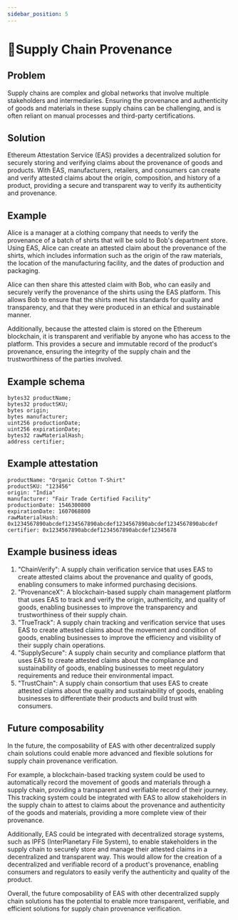 ```yaml
---
sidebar_position: 5
---
```


#  📍Supply Chain Provenance

## Problem
Supply chains are complex and global networks that involve multiple stakeholders and intermediaries. Ensuring the provenance and authenticity of goods and materials in these supply chains can be challenging, and is often reliant on manual processes and third-party certifications.

## Solution
Ethereum Attestation Service (EAS) provides a decentralized solution for securely storing and verifying claims about the provenance of goods and products. With EAS, manufacturers, retailers, and consumers can create and verify attested claims about the origin, composition, and history of a product, providing a secure and transparent way to verify its authenticity and provenance.

## Example
Alice is a manager at a clothing company that needs to verify the provenance of a batch of shirts that will be sold to Bob's department store. Using EAS, Alice can create an attested claim about the provenance of the shirts, which includes information such as the origin of the raw materials, the location of the manufacturing facility, and the dates of production and packaging.

Alice can then share this attested claim with Bob, who can easily and securely verify the provenance of the shirts using the EAS platform. This allows Bob to ensure that the shirts meet his standards for quality and transparency, and that they were produced in an ethical and sustainable manner.

Additionally, because the attested claim is stored on the Ethereum blockchain, it is transparent and verifiable by anyone who has access to the platform. This provides a secure and immutable record of the product's provenance, ensuring the integrity of the supply chain and the trustworthiness of the parties involved.

## Example schema 
```
bytes32 productName;
bytes32 productSKU;
bytes origin;
bytes manufacturer;
uint256 productionDate;
uint256 expirationDate;
bytes32 rawMaterialHash;
address certifier;

```

## Example attestation
```
productName: "Organic Cotton T-Shirt"
productSKU: "123456"
origin: "India"
manufacturer: "Fair Trade Certified Facility"
productionDate: 1546300800
expirationDate: 1607068800
rawMaterialHash: 0x1234567890abcdef1234567890abcdef1234567890abcdef1234567890abcdef
certifier: 0x1234567890abcdef1234567890abcdef12345678

```
## Example business ideas

1. "ChainVerify": A supply chain verification service that uses EAS to create attested claims about the provenance and quality of goods, enabling consumers to make informed purchasing decisions.
2. "ProvenanceX": A blockchain-based supply chain management platform that uses EAS to track and verify the origin, authenticity, and quality of goods, enabling businesses to improve the transparency and trustworthiness of their supply chain.
3. "TrueTrack": A supply chain tracking and verification service that uses EAS to create attested claims about the movement and condition of goods, enabling businesses to improve the efficiency and visibility of their supply chain operations.
4. "SupplySecure": A supply chain security and compliance platform that uses EAS to create attested claims about the compliance and sustainability of goods, enabling businesses to meet regulatory requirements and reduce their environmental impact.
5. "TrustChain": A supply chain consortium that uses EAS to create attested claims about the quality and sustainability of goods, enabling businesses to differentiate their products and build trust with consumers.

## Future composability
In the future, the composability of EAS with other decentralized supply chain solutions could enable more advanced and flexible solutions for supply chain provenance verification.

For example, a blockchain-based tracking system could be used to automatically record the movement of goods and materials through a supply chain, providing a transparent and verifiable record of their journey. This tracking system could be integrated with EAS to allow stakeholders in the supply chain to attest to claims about the provenance and authenticity of the goods and materials, providing a more complete view of their provenance.

Additionally, EAS could be integrated with decentralized storage systems, such as IPFS (InterPlanetary File System), to enable stakeholders in the supply chain to securely store and manage their attested claims in a decentralized and transparent way. This would allow for the creation of a decentralized and verifiable record of a product's provenance, enabling consumers and regulators to easily verify the authenticity and quality of the product.

Overall, the future composability of EAS with other decentralized supply chain solutions has the potential to enable more transparent, verifiable, and efficient solutions for supply chain provenance verification.